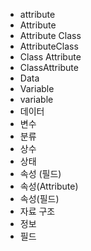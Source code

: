 ﻿- attribute
- Attribute
- Attribute Class
- AttributeClass
- Class Attribute
- ClassAttribute
- Data
- Variable
- variable
- 데이터
- 변수
- 분류
- 상수
- 상태
- 속성 (필드)
- 속성(Attribute)
- 속성(필드)
- 자료 구조
- 정보
- 필드

